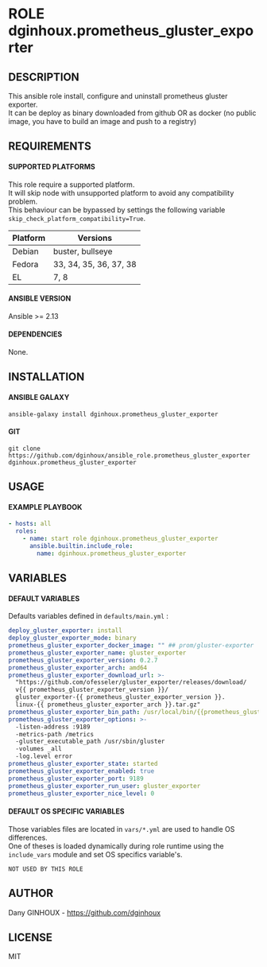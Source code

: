 # ROLE dginhoux.prometheus_gluster_exporter



## DESCRIPTION

This ansible role install, configure and uninstall prometheus gluster exporter.<br />
It can be deploy as binary downloaded from github OR as docker (no public image, you have to build an image and push to a registry)



## REQUIREMENTS

#### SUPPORTED PLATFORMS

This role require a supported platform.<br />
It will skip node with unsupported platform to avoid any compatibility problem.<br />
This behaviour can be bypassed by settings the following variable `skip_check_platform_compatibility=True`.

| Platform | Versions |
|----------|----------|
| Debian | buster, bullseye |
| Fedora | 33, 34, 35, 36, 37, 38 |
| EL | 7, 8 |

#### ANSIBLE VERSION

Ansible >= 2.13

#### DEPENDENCIES

None.



## INSTALLATION

#### ANSIBLE GALAXY

```shell
ansible-galaxy install dginhoux.prometheus_gluster_exporter
```
#### GIT

```shell
git clone https://github.com/dginhoux/ansible_role.prometheus_gluster_exporter dginhoux.prometheus_gluster_exporter
```


## USAGE

#### EXAMPLE PLAYBOOK

```yaml
- hosts: all
  roles:
    - name: start role dginhoux.prometheus_gluster_exporter
      ansible.builtin.include_role:
        name: dginhoux.prometheus_gluster_exporter
```


## VARIABLES

#### DEFAULT VARIABLES

Defaults variables defined in `defaults/main.yml` : 

```yaml
deploy_gluster_exporter: install
deploy_gluster_exporter_mode: binary
prometheus_gluster_exporter_docker_image: "" ## prom/gluster-exporter
prometheus_gluster_exporter_name: gluster_exporter
prometheus_gluster_exporter_version: 0.2.7
prometheus_gluster_exporter_arch: amd64
prometheus_gluster_exporter_download_url: >-
  "https://github.com/ofesseler/gluster_exporter/releases/download/
  v{{ prometheus_gluster_exporter_version }}/
  gluster_exporter-{{ prometheus_gluster_exporter_version }}.
  linux-{{ prometheus_gluster_exporter_arch }}.tar.gz"
prometheus_gluster_exporter_bin_path: /usr/local/bin/{{prometheus_gluster_exporter_name}}
prometheus_gluster_exporter_options: >-
  -listen-address :9189
  -metrics-path /metrics
  -gluster_executable_path /usr/sbin/gluster
  -volumes _all
  -log.level error
prometheus_gluster_exporter_state: started
prometheus_gluster_exporter_enabled: true
prometheus_gluster_exporter_port: 9189
prometheus_gluster_exporter_run_user: gluster_exporter
prometheus_gluster_exporter_nice_level: 0
```

#### DEFAULT OS SPECIFIC VARIABLES

Those variables files are located in `vars/*.yml` are used to handle OS differences.<br />
One of theses is loaded dynamically during role runtime using the `include_vars` module and set OS specifics variable's.

`NOT USED BY THIS ROLE`



## AUTHOR

Dany GINHOUX - https://github.com/dginhoux



## LICENSE

MIT
